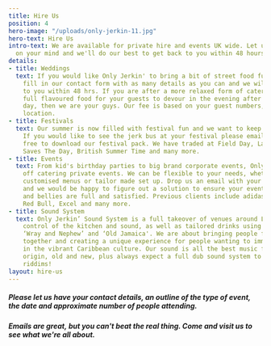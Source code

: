 ```yaml
---
title: Hire Us
position: 4
hero-image: "/uploads/only-jerkin-11.jpg"
hero-text: Hire Us
intro-text: We are available for private hire and events UK wide. Let us know what's
  on your mind and we'll do our best to get back to you within 48 hours.
details:
- title: Weddings
  text: If you would like Only Jerkin' to bring a bit of street food fun to your wedding,
    fill in our contact form with as many details as you can and we will get back
    to you within 48 hrs. If you are after a more relaxed form of catering, or some
    full flavoured food for your guests to devour in the evening after a long boozy
    day, then we are your guys. Our fee is based on your guest numbers, timings and
    location.
- title: Festivals
  text: Our summer is now filled with festival fun and we want to keep it that way.
    If you would like to see the jerk bus at your festival please email us and feel
    free to download our festival pack. We have traded at Field Day, Latitude, Love
    Saves The Day, British Summer Time and many more.
- title: Events
  text: From kid's birthday parties to big brand corporate events, Only Jerkin' thrive
    off catering private events. We can be flexible to your needs, whether that be
    customised menus or tailor made set up. Drop us an email with your requirements
    and we would be happy to figure out a solution to ensure your event runs smoothly
    and bellies are full and satisfied. Previous clients include adidas, Google, Adobe,
    Red Bull, Excel and many more.
- title: Sound System
  text: Only Jerkin’ Sound System is a full takeover of venues around London, taking
    control of the kitchen and sound, as well as tailored drinks using our sponsors
    ‘Wray and Nephew’ and ‘Old Jamaica'. We are about bringing people from all backgrounds
    together and creating a unique experience for people wanting to immerse themselves
    in the vibrant Caribbean culture. Our sound is all the best music from Jamaican
    origin, old and new, plus always expect a full dub sound system to blast dem big
    riddims!
layout: hire-us
---
```


##### Please let us have your contact details, an outline of the type of event, the date and approximate number of people attending.

##### Emails are great, but you can't beat the real thing. Come and visit us to see what we're all about.